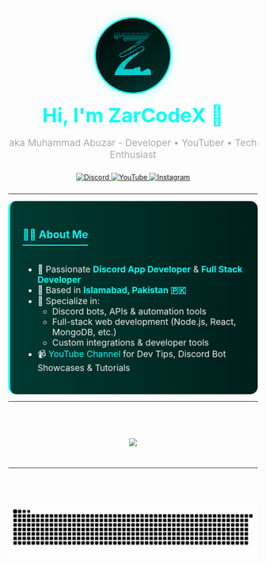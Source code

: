 <!-- Header Section -->
<div align="center">
  <img src="https://raw.githubusercontent.com/ZarCodeX/ZarCodeX/refs/heads/main/images/ZarCodeX%20-%20Round.png" alt="ZarCodeX" width="150" style="border-radius:50%; border:3px solid #00fff5; box-shadow:0 0 20px rgba(0,255,245,0.3);" />
  
  <h1 style="color:#00fff5; font-size:2.5rem; margin:15px 0 5px;">Hi, I'm ZarCodeX 👋</h1>
  <p style="color:#aaa; font-size:1.2rem;">aka Muhammad Abuzar - Developer • YouTuber • Tech Enthusiast</p>

  <!-- Badges -->
  <div style="margin:25px 0;">
    <a href=" https://discord.gg/6YVmxA4Qsf" target="_blank">
      <img src="https://img.shields.io/static/v1?message=Discord&logo=discord&label=&color=7289DA&logoColor=white&style=for-the-badge" alt="Discord" />
    </a>
    <a href="https://www.youtube.com/@ZarCodeX" target="_blank">
      <img src="https://img.shields.io/static/v1?message=YouTube&logo=youtube&label=&color=FF0000&logoColor=white&style=for-the-badge" alt="YouTube" />
    </a>
    <a href="https://www.instagram.com/ZarCodeX/" target="_blank">
      <img src="https://img.shields.io/static/v1?message=Instagram&logo=instagram&label=&color=E4405F&logoColor=white&style=for-the-badge" alt="Instagram" />
    </a>
  </div>
</div>

---

<!-- About Section -->
<div style="background:linear-gradient(to right, #003a32, #001f1b); padding:25px; border-radius:15px; border-left:4px solid #00fff5;">
  <h2 style="color:#00fff5; border-bottom:2px solid #00fff5; padding-bottom:8px; display:inline-block;">🧑‍💻 About Me</h2>
  
  <ul style="color:#eee; margin-top:20px; font-size:1.1rem;">
    <li>🔧 Passionate <strong style="color:#00fff5;">Discord App Developer</strong> & <strong style="color:#00fff5;">Full Stack Developer</strong></li>
    <li>📍 Based in <strong style="color:#00fff5;">Islamabad, Pakistan 🇵🇰</strong></li>
    <li>🧰 Specialize in:
      <ul>
        <li>Discord bots, APIs & automation tools</li>
        <li>Full-stack web development (Node.js, React, MongoDB, etc.)</li>
        <li>Custom integrations & developer tools</li>
      </ul>
    </li>
    <li>📹 <a href="https://www.youtube.com/@ZarCodeX" style="color:#00fff5; text-decoration:none;">YouTube Channel</a> for Dev Tips, Discord Bot Showcases & Tutorials</li>
  </ul>
</div>

---

<!-- Discord Activity -->
<div align="center" style="margin:40px 0;">
  <br><br>
  <a href="https://discord.com/users/1271229269586087956">
    <img src="https://lanyard.cnrad.dev/api/1271229269586087956?theme=dark&bg=003a32&borderRadius=20px&idleMessage=Developing%20Awesome%20Bots" />
  </a>
</div>

---

<!-- GitHub Snake -->
<div align="center" style="margin:40px 0;">
  <br><br>
  <img src="https://github.com/ZarCodeX/ZarCodeX/blob/output/github-snake-dark.svg" alt="GitHub Activity Snake" />
</div>
